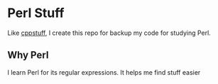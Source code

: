 # Perl Stuff

Like [cppstuff](https://github.com/TravorLZH/cppstuff), I create this repo for backup my code for studying Perl.

## Why Perl

I learn Perl for its regular expressions. It helps me find stuff easier
